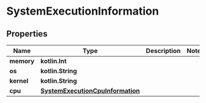 
# SystemExecutionInformation

## Properties
Name | Type | Description | Notes
------------ | ------------- | ------------- | -------------
**memory** | **kotlin.Int** |  | 
**os** | **kotlin.String** |  | 
**kernel** | **kotlin.String** |  | 
**cpu** | [**SystemExecutionCpuInformation**](SystemExecutionCpuInformation) |  | 



